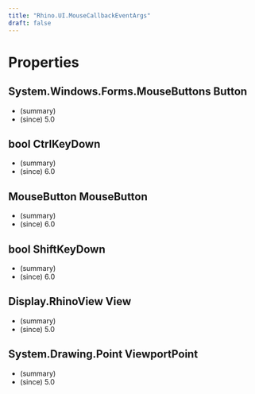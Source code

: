 ```yaml
---
title: "Rhino.UI.MouseCallbackEventArgs"
draft: false
---
```


# Properties
## System.Windows.Forms.MouseButtons Button
- (summary) 
- (since) 5.0
## bool CtrlKeyDown
- (summary) 
- (since) 6.0
## MouseButton MouseButton
- (summary) 
- (since) 6.0
## bool ShiftKeyDown
- (summary) 
- (since) 6.0
## Display.RhinoView View
- (summary) 
- (since) 5.0
## System.Drawing.Point ViewportPoint
- (summary) 
- (since) 5.0
